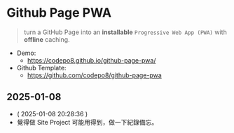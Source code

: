 # Github Page PWA

> turn a GitHub Page into an **installable** `Progressive Web App (PWA)` with **offline** caching.

- Demo:
  - https://codepo8.github.io/github-page-pwa/
- Github Template:
  - https://github.com/codepo8/github-page-pwa

## 2025-01-08

- ( 2025-01-08 20:28:36 )
- 覺得做 Site Project 可能用得到，做一下紀錄備忘。